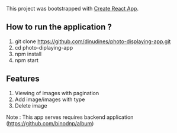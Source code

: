 This project was bootstrapped with [Create React App](https://github.com/facebook/create-react-app).

## How to run the application ? 

1) git clone https://github.com/dinudines/photo-displaying-app.git
2) cd photo-diplaying-app
3) npm install
4) npm start

## Features 

1) Viewing of images with pagination
2) Add image/images with type
3) Delete image 

Note : This app serves requires backend application (https://github.com/binodnp/album)
